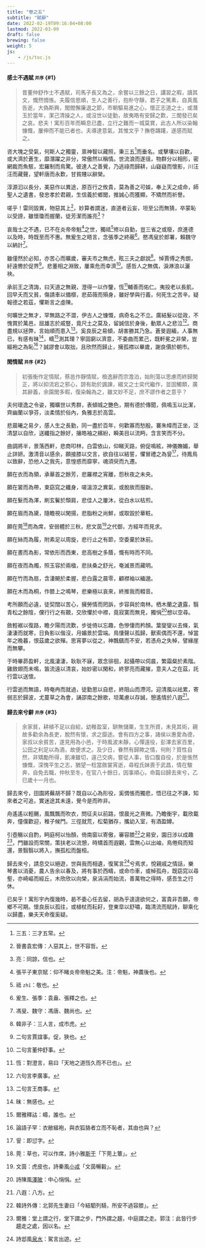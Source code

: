 ```yaml
---
title: "卷之五"
subtitle: "賦辭"
date: 2022-02-19T09:16:04+08:00
lastmod: 2022-03-09
draft: false
brewing: false
weight: 5
js:
    - /js/toc.js
---
```



#### 感士不遇賦 <small>并序</small> {#1}

> 昔董仲舒作士不遇賦，司馬子長又為之，余嘗以三餘之日，講習之暇，讀其文，慨然惆悵。夫履信思順，生人之善行，抱朴守靜，君子之篤素，自真風告逝，大偽斯興，閭閻懈廉退之節，市朝驅易進之心，懷正志道之士，或潛玉於當年，潔己清操之人，或沒世以徒勤，故夷皓有安歸之歎，三閭發已矣之哀。悲夫！寓形百年而瞬息已盡，立行之難而一城莫賞，此古人所以染翰慷慨，屢伸而不能已者也，夫導達意氣，其惟文乎？撫卷躊躇，遂感而賦之。

咨大塊之受氣，何斯人之獨靈，禀神智以藏照，秉三五[^1]而垂名。或擊壤以自歡，或大濟於蒼生，靡潛躍之非分，常傲然以稱情。世流浪而遂徂，物群分以相形，密網裁而魚駭，宏羅制而鳥驚。彼達人之善覺，乃逃祿而歸耕，山嶷嶷而懷影，川汪汪而藏聲，望軒唐而永歎，甘貧賤以辭榮。

淳源汩以長分，美惡作以異途，原百行之攸貴，莫為善之可娛，奉上天之成命，師聖人之遺書，發忠孝於君親，生信義於鄉閭，推誠心而獲顯，不矯然而祈譽。

嗟乎！雷同毀異，物惡其上[^2]，妙算者謂迷，直道者云妄，坦至公而無猜，卒蒙恥以受謗，雖懷瓊而握蘭，徒芳潔而誰亮[^3]？

哀哉士之不遇，已不在炎帝帝魁[^4]之世，獨祗[^5]修以自勤，豈三省之或廢，庶進德以及時，時既至而不惠。無爰生之晤言，念張季之終蔽[^6]。愍馮叟於郎署，賴魏守以納計[^7]。

雖僅然於必知，亦苦心而曠歲，審夫市之無虎，眩三夫之獻說[^8]。悼賈傅之秀朗，紆遠轡於促界[^9]。悲董相之淵致，屢乘危而幸濟[^10]。感哲人之無偶，淚淋浪以灑袂。

承前王之清誨，曰天道之無親，澄得一以作鑒，恆[^11]輔善而佑仁。夷投老以長飢，回早夭而又貧，傷請車以備槨，悲茹薇而殞身，雖好學與行義，何死生之苦辛。疑報德之若茲，懼斯言之虛陳。

何曠世之無才，罕無路之不澀，伊古人之慷慨，病奇名之不立。廣結髮以從政，不愧賞於萬邑，屈雄志於戚豎，竟尺土之莫及，留誠信於身後，動眾人之悲泣[^12]。商盡規以拯弊，言始順而患入[^13]。奚良辰之易傾，胡害勝其乃急。蒼旻遐緬，人事無已，有感有昧[^14]，疇[^15]測其理？寧固窮以濟意，不委曲而累己，既軒冕之非榮，豈縕袍之為恥[^16]？誠謬會以取拙，且欣然而歸止，擁孤襟以畢歲，謝良價於朝市。

[^1]: 三五：三才五常。
[^2]: 晉書袁宏傳：人惡其上，世不容哲。
[^3]: 亮：同諒，信也。
[^4]: 張平子東京賦：仰不睹炎帝帝魁之美。注：帝魁，神農後也。
[^5]: 祗 `zhī`：敬也。
[^6]: 爰生、張季：袁盎、張釋之也。
[^7]: 馮叟、魏守：馮唐、魏尚也。
[^8]: 韓非子：三人言，成市虎。
[^9]: 二句言賈誼事。促，狹也。
[^10]: 二句言董仲舒事。
[^11]: 恆：對澄言，易曰「天地之道恆久而不已也」。
[^12]: 六句言李廣事。
[^13]: 二句言王商事。
[^14]: 昧：無感也。
[^15]: 爾雅釋詁：疇，誰也。
[^16]: 論語子罕：衣敝縕袍，與衣狐貉者立而不恥者，其由也與？


#### 閑情賦 <small>并序</small> {#2}

> 初張衡作定情賦，蔡邕作靜情賦，檢逸辭而宗澹泊，始則蕩以思慮而終歸閑正，將以抑流宕之邪心，諒有助於諷諫，綴文之士奕代繼作，並固觸類，廣其辭義，余園閭多暇，復染翰為之，雖文妙不足，庶不謬作者之意乎？

夫何瓌逸之令姿，獨曠世以秀群，表傾城之艷色，期有德於傳聞，佩鳴玉以比潔，齊幽蘭以爭芬，淡柔情於俗內，負雅志於高雲。

悲晨曦之易夕，感人生之長勤，同一盡於百年，何歡寡而愁殷。褰朱幃而正坐，泛清瑟以自欣，送纖指之餘好，攘皓袖之繽紛，瞬美目以流眄，含言笑而不分。

曲調將半，景落西軒，悲商叩林，白雲依山，仰睇天路，俯促鳴絃，神儀嫵媚，舉止詳妍。激清音以感余，願接膝以交言，欲自往以結誓，懼冒禮之為諐[^17]，待鳳鳥以致辭，恐他人之我先，意惶惑而靡寧，魂須臾而九遷。

願在衣而為領，承華首之餘芳，悲羅襟之宵離，怨秋夜之未央。

願在裳而為帶，束窈窕之纖身，嗟溫涼之異氣，或脫故而服新。

願在髮而為澤，刷玄鬢於頹肩，悲佳人之屢沐，從白水以枯煎。

願在眉而為黛，隨瞻視以閑揚，悲脂粉之尚鮮，或取毀於華粧。

願在莞[^18]而為席，安弱體於三秋，悲文茵[^19]之代御，方經年而見求。

願在絲而為履，附素足以周旋，悲行止之有節，空委棄於牀前。

願在晝而為影，常依形而西東，悲高樹之多蔭，慨有時而不同。

願在夜而為燭，照玉容於兩楹，悲扶桑之舒光，奄滅景而藏明。

願在竹而為扇，含淒飇於柔握，悲白露之晨零，顧襟袖以緬邈。

願在木而為桐，作膝上之鳴琴，悲樂極以哀來，終推我而輟音。

考所願而必違，徒契闊以苦心，擁勞情而罔訴，步容與於南林。栖木蘭之遺露，翳青松之餘陰，儻行行之有覿，交欣懼於中襟，竟寂寞而無見，獨悁[^20]想以空尋。

斂輕裾以復路，瞻夕陽而流歎，步徙倚以忘趣，色慘悽而矜顏。葉燮燮以去條，氣淒淒而就寒，日負影以偕沒，月媚景於雲端。鳥悽聲以孤歸，獸索偶而不還，悼當年之晚暮，恨茲歲之欲殫。思宵夢以從之，神飄颻而不安，若憑舟之失棹，譬緣崖而無攀。

于時畢昴盈軒，北風淒淒，耿耿不寐，眾念徘徊，起攝帶以伺晨，繁霜粲於素階。雞斂翅而未鳴，笛流遠以清哀，始妙密以閑和，終寥亮而藏摧，意夫人之在茲，託行雲以送懷。

行雲逝而無語，時奄冉而就過，徒勤思以自悲，終阻山而滯河。迎清風以祛累，寄弱志於歸波，尤蔓草之為會，誦邵南之餘歌，坦萬慮以存誠，憩遙情於八遐[^21]。

[^17]: 諐：即愆字。
[^18]: 莞：草也，可以作席，詩小雅[斯干](../../shi/18/#9)「下莞上簟」。
[^19]: 文茵：虎皮也，詩秦風[小戎](../../shi/11/#3)「文茵暢轂」。
[^20]: 詩陳風[澤陂](../../shi/12/#10)：中心悁悁。
[^21]: 八遐：八方。


#### 歸去來兮辭 <small>并序</small> {#3}

> 余家貧，耕植不足以自給，幼稚盈室，缾無儲粟，生生所資，未見其術，親故多勸余為長吏，脫然有懷，求之靡途。會有四方之事，諸侯以惠愛為德，家叔以余貧苦，遂見用為小邑，于時風波未靜，心憚遠役，彭澤去家百里，公田之利足以為酒，故便求之。及少日，眷然有歸歟之情，何則？質性自然，非矯勵所得，飢凍雖切，違己交病，嘗從人事，皆口腹自役，於是悵然慷慨，深愧平生之志，猶望一稔當斂裳宵逝，尋程氏妹喪于武昌，情在駿奔，自免去職，仲秋至冬，在官八十餘日，因事順心，命篇曰歸去來兮，乙巳歲十一月也。

歸去來兮，田園將蕪胡不歸？既自以心為形役，奚惆悵而獨悲，悟已往之不諫，知來者之可追，實迷途其未遠，覺今是而昨非。

舟遙遙以輕颺，風飄飄而吹衣，問征夫以前路，恨晨光之熹微。乃瞻衡宇，載欣載奔，僮僕歡迎，稚子候門。三徑就荒，松菊猶存，攜幼入室，有酒盈罇。

引壺觴以自酌，眄庭柯以怡顏，倚南窗以寄傲，審容膝[^22]之易安，園日涉以成趣[^23]，門雖設而常關，策扶老以流憩，時矯首而遐觀，雲無心以出岫，鳥倦飛而知還，景翳翳以將入，撫孤松而盤桓。

歸去來兮，請息交以絕遊，世與我而相遺，復駕言[^24]兮焉求，悅親戚之情話，樂琴書以消憂，農人告余以春及，將有事於西疇，或命巾車，或棹孤舟，既窈窕以尋壑，亦崎嶇而經丘，木欣欣以向榮，泉涓涓而始流，善萬物之得時，感吾生之行休。

已矣乎！寓形宇內復幾時，曷不委心任去留，胡為乎遑遑欲何之，富貴非吾願，帝鄉不可期。懷良辰以孤往，或植杖而耘耔，登東皐以舒嘯，臨清流而賦詩，聊乘化以歸盡，樂夫天命復奚疑。

[^22]: 韓詩外傳：北郭先生妻曰「今結駟列騎，所安不過容膝」。
[^23]: 爾雅：堂上謂之行，堂下謂之步，門外謂之趨，中庭謂之走。郭注：此皆行步趨走之處，因以名。
[^24]: 詩邶風[泉水](../../shi/03/#14)：駕言出遊。